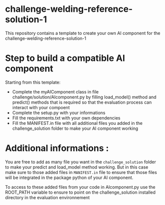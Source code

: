 # challenge-welding-reference-solution-1

This repository contains a template to create your own AI component for the challenge-welding-reference-solution-1

# Step to build a compatible AI component

Starting from this template:

- Complete the myAIComponent class in file challenge/solution/AIcomponent.py by filling load_model() method and predict() methods that is required so that the evaluation process can interact with your compoent
- Complete the setup.py with your informations
- Fill the requirements.txt with your own dependencies
- Fill the MANIFEST.in file with all additional files you added in the challenge_solution folder to make your AI component working 


# Additional informations :

You are free to add as many file you want in the ```challenge_solution``` folder to make your predict and load_model method working. 
But in this case make sure to those added files in ```MANIFEST.in``` file to ensure that those files will be integrated in the package python of your AI component.

To access to these added files from your code in AIcomponent.py use the ROOT_PATH variable to ensure to point on the challenge_solution installed directory in the evaluation environnement


